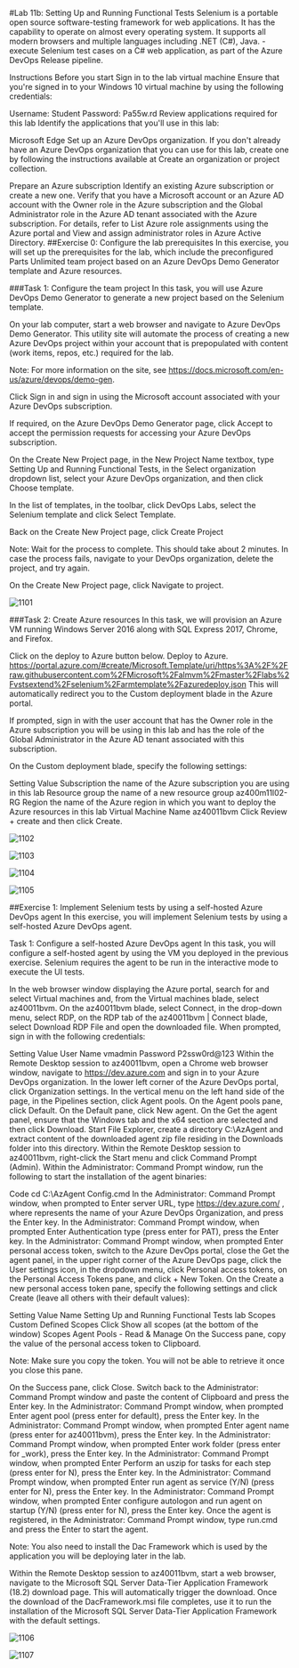 #Lab 11b: Setting Up and Running Functional Tests
Selenium is a portable open source software-testing framework for web applications. It has the capability to operate on almost every operating system. It supports all modern browsers and multiple languages including .NET (C#), Java. - execute Selenium test cases on a C# web application, as part of the Azure DevOps Release pipeline.

Instructions
Before you start
Sign in to the lab virtual machine
Ensure that you're signed in to your Windows 10 virtual machine by using the following credentials:

Username: Student
Password: Pa55w.rd
Review applications required for this lab
Identify the applications that you'll use in this lab:

Microsoft Edge
Set up an Azure DevOps organization.
If you don't already have an Azure DevOps organization that you can use for this lab, create one by following the instructions available at Create an organization or project collection.

Prepare an Azure subscription
Identify an existing Azure subscription or create a new one.
Verify that you have a Microsoft account or an Azure AD account with the Owner role in the Azure subscription and the Global Administrator role in the Azure AD tenant associated with the Azure subscription. For details, refer to List Azure role assignments using the Azure portal and View and assign administrator roles in Azure Active Directory.
##Exercise 0: Configure the lab prerequisites
In this exercise, you will set up the prerequisites for the lab, which include the preconfigured Parts Unlimited team project based on an Azure DevOps Demo Generator template and Azure resources.

###Task 1: Configure the team project
In this task, you will use Azure DevOps Demo Generator to generate a new project based on the Selenium template.

On your lab computer, start a web browser and navigate to Azure DevOps Demo Generator. This utility site will automate the process of creating a new Azure DevOps project within your account that is prepopulated with content (work items, repos, etc.) required for the lab.

Note: For more information on the site, see https://docs.microsoft.com/en-us/azure/devops/demo-gen.

Click Sign in and sign in using the Microsoft account associated with your Azure DevOps subscription.

If required, on the Azure DevOps Demo Generator page, click Accept to accept the permission requests for accessing your Azure DevOps subscription.

On the Create New Project page, in the New Project Name textbox, type Setting Up and Running Functional Tests, in the Select organization dropdown list, select your Azure DevOps organization, and then click Choose template.

In the list of templates, in the toolbar, click DevOps Labs, select the Selenium template and click Select Template.

Back on the Create New Project page, click Create Project

Note: Wait for the process to complete. This should take about 2 minutes. In case the process fails, navigate to your DevOps organization, delete the project, and try again.

On the Create New Project page, click Navigate to project.

![1101](imagesEvidencia11/1101.PNG)

###Task 2: Create Azure resources
In this task, we will provision an Azure VM running Windows Server 2016 along with SQL Express 2017, Chrome, and Firefox.

Click on the deploy to Azure button below. Deploy to Azure. https://portal.azure.com/#create/Microsoft.Template/uri/https%3A%2F%2Fraw.githubusercontent.com%2FMicrosoft%2Falmvm%2Fmaster%2Flabs%2Fvstsextend%2Fselenium%2Farmtemplate%2Fazuredeploy.json
This will automatically redirect you to the Custom deployment blade in the Azure portal.

If prompted, sign in with the user account that has the Owner role in the Azure subscription you will be using in this lab and has the role of the Global Administrator in the Azure AD tenant associated with this subscription.

On the Custom deployment blade, specify the following settings:

Setting Value
Subscription the name of the Azure subscription you are using in this lab
Resource group the name of a new resource group az400m11l02-RG
Region the name of the Azure region in which you want to deploy the Azure resources in this lab
Virtual Machine Name az40011bvm
Click Review + create and then click Create.

![1102](imagesEvidencia11/1102.PNG)

![1103](imagesEvidencia11/1103.PNG)

![1104](imagesEvidencia11/1104.PNG)

![1105](imagesEvidencia11/1105.PNG)

##Exercise 1: Implement Selenium tests by using a self-hosted Azure DevOps agent
In this exercise, you will implement Selenium tests by using a self-hosted Azure DevOps agent.

Task 1: Configure a self-hosted Azure DevOps agent
In this task, you will configure a self-hosted agent by using the VM you deployed in the previous exercise. Selenium requires the agent to be run in the interactive mode to execute the UI tests.

In the web browser window displaying the Azure portal, search for and select Virtual machines and, from the Virtual machines blade, select az40011bvm.
On the az40011bvm blade, select Connect, in the drop-down menu, select RDP, on the RDP tab of the az40011bvm | Connect blade, select Download RDP File and open the downloaded file.
When prompted, sign in with the following credentials:

Setting Value
User Name vmadmin
Password P2ssw0rd@123
Within the Remote Desktop session to az40011bvm, open a Chrome web browser window, navigate to https://dev.azure.com and sign in to your Azure DevOps organization.
In the lower left corner of the Azure DevOps portal, click Organization settings.
In the vertical menu on the left hand side of the page, in the Pipelines section, click Agent pools.
On the Agent pools pane, click Default.
On the Default pane, click New agent.
On the Get the agent panel, ensure that the Windows tab and the x64 section are selected and then click Download.
Start File Explorer, create a directory C:\AzAgent and extract content of the downloaded agent zip file residing in the Downloads folder into this directory.
Within the Remote Desktop session to az40011bvm, right-click the Start menu and click Command Prompt (Admin).
Within the Administrator: Command Prompt window, run the following to start the installation of the agent binaries:

Code
cd C:\AzAgent
Config.cmd
In the Administrator: Command Prompt window, when prompted to Enter server URL, type https://dev.azure.com/ <your-DevOps-organization-name>, where <your-DevOps-organization-name> represents the name of your Azure DevOps Organization, and press the Enter key.
In the Administrator: Command Prompt window, when prompted Enter Authentication type (press enter for PAT), press the Enter key.
In the Administrator: Command Prompt window, when prompted Enter personal access token, switch to the Azure DevOps portal, close the Get the agent panel, in the upper right corner of the Azure DevOps page, click the User settings icon, in the dropdown menu, click Personal access tokens, on the Personal Access Tokens pane, and click + New Token.
On the Create a new personal access token pane, specify the following settings and click Create (leave all others with their default values):

Setting Value
Name Setting Up and Running Functional Tests lab
Scopes Custom Defined
Scopes Click Show all scopes (at the bottom of the window)
Scopes Agent Pools - Read & Manage
On the Success pane, copy the value of the personal access token to Clipboard.

Note: Make sure you copy the token. You will not be able to retrieve it once you close this pane.

On the Success pane, click Close.
Switch back to the Administrator: Command Prompt window and paste the content of Clipboard and press the Enter key.
In the Administrator: Command Prompt window, when prompted Enter agent pool (press enter for default), press the Enter key.
In the Administrator: Command Prompt window, when prompted Enter agent name (press enter for az40011bvm), press the Enter key.
In the Administrator: Command Prompt window, when prompted Enter work folder (press enter for \_work), press the Enter key.
In the Administrator: Command Prompt window, when prompted Enter Perform an uszip for tasks for each step (press enter for N), press the Enter key.
In the Administrator: Command Prompt window, when prompted Enter run agent as service (Y/N) (press enter for N), press the Enter key.
In the Administrator: Command Prompt window, when prompted Enter configure autologon and run agent on startup (Y/N) (press enter for N), press the Enter key.
Once the agent is registered, in the Administrator: Command Prompt window, type run.cmd and press the Enter to start the agent.

Note: You also need to install the Dac Framework which is used by the application you will be deploying later in the lab.

Within the Remote Desktop session to az40011bvm, start a web browser, navigate to the Microsoft SQL Server Data-Tier Application Framework (18.2) download page. This will automatically trigger the download.
Once the download of the DacFramework.msi file completes, use it to run the installation of the Microsoft SQL Server Data-Tier Application Framework with the default settings.

![1106](imagesEvidencia11/1106.PNG)

![1107](imagesEvidencia11/1107.PNG)
